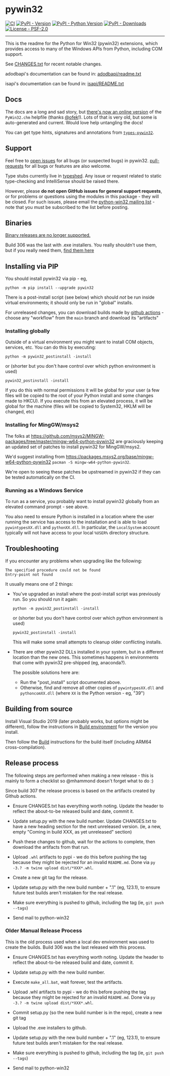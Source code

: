 # pywin32

[![CI](https://github.com/mhammond/pywin32/workflows/CI/badge.svg)](https://github.com/mhammond/pywin32/actions?query=workflow%3ACI)
[![PyPI - Version](https://img.shields.io/pypi/v/pywin32.svg)](https://pypi.org/project/pywin32)
[![PyPI - Python Version](https://img.shields.io/pypi/pyversions/pywin32.svg)](https://pypi.org/project/pywin32)
[![PyPI - Downloads](https://img.shields.io/pypi/dm/pywin32.svg)](https://pypi.org/project/pywin32)
[![License - PSF-2.0](https://img.shields.io/badge/license-PSF--2.0-9400d3.svg)](https://spdx.org/licenses/PSF-2.0.html)

-----

This is the readme for the Python for Win32 (pywin32) extensions, which provides access to many of the Windows APIs from Python, including COM support.

See [CHANGES.txt](https://github.com/mhammond/pywin32/blob/main/CHANGES.txt) for recent notable changes.

adodbapi's documentation can be found in: [adodbapi/readme.txt](https://github.com/mhammond/pywin32/blob/main/adodbapi/readme.txt)

isapi's documentation can be found in: [isapi/README.txt](https://github.com/mhammond/pywin32/blob/main/isapi/README.txt)

## Docs

The docs are a long and sad story, but [there's now an online version](https://mhammond.github.io/pywin32/)
of the `PyWin32.chm` helpfile (thanks [@ofek](https://github.com/mhammond/pywin32/pull/1774)!).
Lots of that is very old, but some is auto-generated and current. Would love help untangling the docs!

You can get type hints, signatures and annotations from [`types-pywin32`](https://pypi.org/project/types-pywin32/).

## Support

Feel free to [open issues](https://github.com/mhammond/pywin32/issues) for
all bugs (or suspected bugs) in pywin32. [pull-requests](https://github.com/mhammond/pywin32/pulls)
for all bugs or features are also welcome.

Type stubs currently live in [typeshed](<https://github.com/python/typeshed/tree/main/stubs/pywin32>).
Any issue or request related to static type-checking and IntelliSense should be raised there.

However, please **do not open GitHub issues for general support requests**, or
for problems or questions using the modules in this package - they will be
closed. For such issues, please email the
[python-win32 mailing list](https://mail.python.org/mailman/listinfo/python-win32) -
note that you must be subscribed to the list before posting.

## Binaries

[Binary releases are no longer supported.](https://mhammond.github.io/pywin32_installers.html)

Build 306 was the last with .exe installers. You really shouldn't use them, but if you really need them,
[find them here](https://github.com/mhammond/pywin32/releases/tag/b306)

## Installing via PIP

You should install pywin32 via pip - eg,

```shell
python -m pip install --upgrade pywin32
```

There is a post-install script (see below) which should *not* be run inside virtual environments;
it should only be run in "global" installs.

For unreleased changes, you can download builds made by [github actions](https://github.com/mhammond/pywin32/actions/) -
choose any "workflow" from the `main` branch and download its "artifacts"

### Installing globally

Outside of a virtual environment you might want to install COM objects, services, etc. You can do
this by executing:

```shell
python -m pywin32_postinstall -install
```

or (shorter but you don't have control over which python environment is used)

```shell
pywin32_postinstall -install
```

If you do this with normal permissions it will be global for your user (a few files will be
copied to the root of your Python install and some changes made to HKCU). If you execute this from
an elevated process, it will be global for the machine (files will be copied to System32, HKLM
will be changed, etc)

### Installing for MingGW/msys2

The folks at <https://github.com/msys2/MINGW-packages/tree/master/mingw-w64-python-pywin32> are graciously keeping an updated set of patches to install pywin32 for MingGW/msys2.

We'd suggest installing from <https://packages.msys2.org/base/mingw-w64-python-pywin32> `pacman -S mingw-w64-python-pywin32`.

We're open to seeing these patches be upstreamed in pywin32 if they can be tested automatically on the CI.

### Running as a Windows Service

To run as a service, you probably want to install pywin32 globally from an elevated
command prompt - see above.

You also need to ensure Python is installed in a location where the user running
the service has access to the installation and is able to load `pywintypesXX.dll` and `pythonXX.dll`.
In particular, the `LocalSystem` account typically will not have access to your local `%USER%` directory structure.

## Troubleshooting

If you encounter any problems when upgrading like the following:

```text
The specified procedure could not be found
Entry-point not found
```

It usually means one of 2 things:

* You've upgraded an install where the post-install script was previously run.
So you should run it again:

    ```shell
    python -m pywin32_postinstall -install
    ```

    or (shorter but you don't have control over which python environment is used)

    ```shell
    pywin32_postinstall -install
    ```

    This will make some small attempts to cleanup older conflicting installs.

* There are other pywin32 DLLs installed in your system,
but in a different location than the new ones. This sometimes happens in environments that
come with pywin32 pre-shipped (eg, anaconda?).

  The possible solutions here are:

  * Run the "post_install" script documented above.
  * Otherwise, find and remove all other copies of `pywintypesXX.dll` and `pythoncomXX.dll`
  (where `XX` is the Python version - eg, "39")

## Building from source

Install Visual Studio 2019 (later probably works, but options might be different),
follow the instructions in [Build environment](/build_env.md#build-environment)
for the version you install.

Then follow the [Build](/build_env.md#build) instructions for the build itself (including ARM64 cross-compilation).

## Release process

The following steps are performed when making a new release - this is mainly
to form a checklist so @mhammond doesn't forget what to do :)

Since build 307 the release process is based on the artifacts created by Github actions.

* Ensure CHANGES.txt has everything worth noting. Update the header to reflect
  the about-to-be released build and date, commit it.

* Update setup.py with the new build number. Update CHANGES.txt to have a new heading
  section for the next unreleased version. (ie, a new, empty "Coming in build XXX, as yet unreleased"
  section)

* Push these changes to github, wait for the actions to complete, then
  download the artifacts from that run.

* Upload `.whl` artifacts to pypi - we do this before pushing the tag because they might be
  rejected for an invalid `README.md`. Done via `py -3.? -m twine upload dist/*XXX*.whl`.

* Create a new git tag for the release.

* Update setup.py with the new build number + ".1" (eg, 123.1), to ensure
  future test builds aren't mistaken for the real release.

* Make sure everything is pushed to github, including the tag (ie,
  `git push --tags`)

* Send mail to python-win32

### Older Manual Release Process

This is the old process used when a local dev environment was used to create
the builds. Build 306 was the last released with this process.

* Ensure CHANGES.txt has everything worth noting. Update the header to reflect
  the about-to-be released build and date, commit it.

* Update setup.py with the new build number.

* Execute `make_all.bat`, wait forever, test the artifacts.

* Upload .whl artifacts to pypi - we do this before pushing the tag because they might be
  rejected for an invalid `README.md`. Done via `py -3.? -m twine upload dist/*XXX*.whl`.

* Commit setup.py (so the new build number is in the repo), create a new git tag

* Upload the .exe installers to github.

* Update setup.py with the new build number + ".1" (eg, 123.1), to ensure
  future test builds aren't mistaken for the real release.

* Make sure everything is pushed to github, including the tag (ie,
  `git push --tags`)

* Send mail to python-win32
